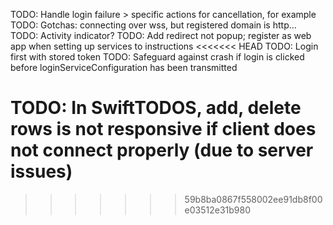 TODO: Handle login failure > specific actions for cancellation, for example
TODO: Gotchas: connecting over wss, but registered domain is http... 
TODO: Activity indicator?
TODO: Add redirect not popup; register as web app when setting up services to instructions
<<<<<<< HEAD
TODO: Login first with stored token
TODO: Safeguard against crash if login is clicked before loginServiceConfiguration has been transmitted

TODO: In SwiftTODOS, add, delete rows is not responsive if client does not connect properly (due to server issues)
=======
>>>>>>> 59b8ba0867f558002ee91db8f00e03512e31b980
